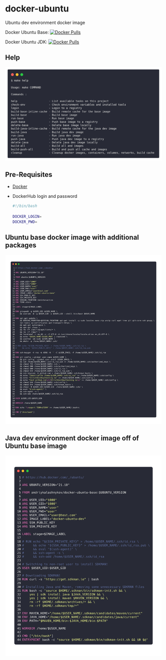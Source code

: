 # docker-ubuntu
Ubuntu dev environment docker image

Docker Ubuntu Base: [![Docker Pulls](https://img.shields.io/docker/pulls/andriykalashnykov/docker-ubuntu-base.svg)](https://hub.docker.com/r/andriykalashnykov/docker-ubuntu-base/)

Docker Ubuntu JDK: [![Docker Pulls](https://img.shields.io/docker/pulls/andriykalashnykov/docker-ubuntu-java.svg)](https://hub.docker.com/r/andriykalashnykov/docker-ubuntu-java/)

## Help

![make-help](./images/carbon.png)


## Pre-Requisites

* [Docker](https://docs.docker.com/get-docker/)

* DockerHub login and password
  
    ```bash
    #!/bin/bash
    
    DOCKER_LOGIN= 
    DOCKER_PWD=
## Ubuntu base docker image with additional packages

![ubuntu-base](./images/ubuntu-base.png)

## Java dev environment docker image off of Ubuntu base image

![ubuntu-java](./images/ubuntu-java.png)
